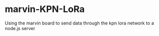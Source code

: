 # marvin-KPN-LoRa
Using the marvin board to send data through the kpn lora network to a node.js server
